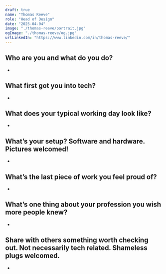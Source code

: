 ```yaml
---
draft: true
name: "Thomas Reeve"
role: "Head of Design"
date: "2025-04-04"
image: "./thomas-reeve/portrait.jpg"
ogImage: "./thomas-reeve/og.jpg"
urlLinkedIn: "https://www.linkedin.com/in/thomas-reeve/"
---
```


## **Who are you and what do you do?**

-

## **What first got you into tech?**

-

## What does your typical working day look like?

-

## What’s your setup? Software and hardware. Pictures welcomed!

-

## What’s the last piece of work you feel proud of?

-

## What’s one thing about your profession you wish more people knew?

-

## Share with others something worth checking out. Not necessarily tech related. Shameless plugs welcomed.

-
